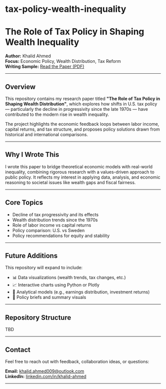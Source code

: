 # tax-policy-wealth-inequality
# The Role of Tax Policy in Shaping Wealth Inequality
**Author:** Khalid Ahmed  
**Focus:** Economic Policy, Wealth Distribution, Tax Reform  
**Writing Sample:** [Read the Paper (PDF)](tax_policy_sample.pdf)



---

##  Overview

This repository contains my research paper titled **"The Role of Tax Policy in Shaping Wealth Distribution"**, which explores how shifts in U.S. tax policy — particularly the decline in progressivity since the late 1970s — have contributed to the modern rise in wealth inequality.

The project highlights the economic feedback loops between labor income, capital returns, and tax structure, and proposes policy solutions drawn from historical and international comparisons.

---

##  Why I Wrote This

I wrote this paper to bridge theoretical economic models with real-world inequality, combining rigorous research with a values-driven approach to public policy. It reflects my interest in applying data, analysis, and economic reasoning to societal issues like wealth gaps and fiscal fairness.

---

##  Core Topics

- Decline of tax progressivity and its effects
- Wealth distribution trends since the 1970s
- Role of labor income vs capital returns
- Policy comparison: U.S. vs Sweden
- Policy recommendations for equity and stability

---

## Future Additions

This repository will expand to include:
- 📊 Data visualizations (wealth trends, tax changes, etc.)
- 📈 Interactive charts using Python or Plotly
- 🧮 Analytical models (e.g., earnings distribution, investment returns)
- 📝 Policy briefs and summary visuals

---

##  Repository Structure

TBD


---

##  Contact

Feel free to reach out with feedback, collaboration ideas, or questions:

**Email:** khalid.ahmed009@outlook.com  
**LinkedIn:** [linkedin.com/in/khalid-ahmed](https://www.linkedin.com/in/khalid-ahmed)

---




